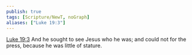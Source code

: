 ```yaml
---
publish: true
tags: [Scripture/NewT, noGraph]
aliases: ["Luke 19:3"]
---
```

[Luke 19:3](https://churchofjesuschrist.org/study/scriptures/nt/luke/19?lang=eng&id=p3#p3) And he sought to see Jesus who he was; and could not for the press, because he was little of stature.
